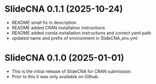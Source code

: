 # SlideCNA 0.1.1 (2025-10-24)

* README small fix in description
* README added CRAN installation instructions
* README added conda installation instructions and correct yaml path
* updated name and prefix of environment in SlideCNA_env.yml

# SlideCNA 0.1.0 (2025-01-01)

* This is the initial release of SlideCNA for CRAN submission.
* Prior to this it was only available on Github.
